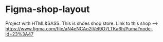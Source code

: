 # Figma-shop-layout
Project with HTML&amp;SASS. This is shoes shop store. Link to this shop --> https://www.figma.com/file/aN4eNCAo2jVel9O7LTKa6h/Puma?node-id=23%3A47
